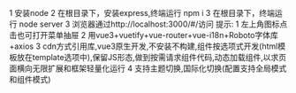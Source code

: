 1 安装node
2 在根目录下，安装express,终端运行 npm i
3 在根目录下，终端运行 node server
3 浏览器通过http://localhost:3000/#/访问
提示:
1 左上角图标点击也可打开菜单抽屉
2 用vue3+vuetify+vue-router+vue-i18n+Roboto字体库+axios
3 cdn方式引用库,vue3原生开发,不安装不构建,组件按选项式开发(html模板放在template选项中),保留JS形态,做到按需请求组件代码,动态加载组件,以求页面横向无限扩展和框架轻量化运行
4 支持主题切换,国际化切换(配置支持全局模式和组件模式)